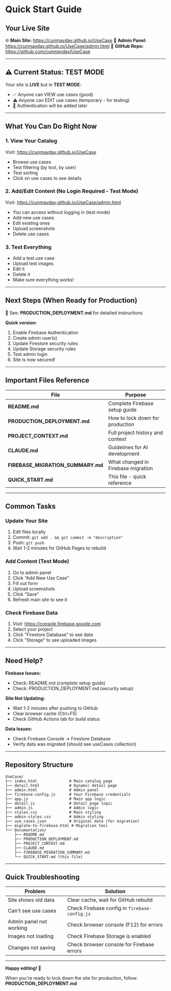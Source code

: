 # Quick Start Guide

## Your Live Site

🌐 **Main Site:** https://cunmayday.github.io/UseCase
🔐 **Admin Panel:** https://cunmayday.github.io/UseCase/admin.html
💾 **GitHub Repo:** https://github.com/cunmayday/UseCase

---

## ⚠️ Current Status: TEST MODE

Your site is **LIVE** but in **TEST MODE**:
- ✅ Anyone can VIEW use cases (good)
- ⚠️ Anyone can EDIT use cases (temporary - for testing)
- 📝 Authentication will be added later

---

## What You Can Do Right Now

### 1. View Your Catalog
Visit: https://cunmayday.github.io/UseCase
- Browse use cases
- Test filtering (by tool, by user)
- Test sorting
- Click on use cases to see details

### 2. Add/Edit Content (No Login Required - Test Mode)
Visit: https://cunmayday.github.io/UseCase/admin.html
- You can access without logging in (test mode)
- Add new use cases
- Edit existing ones
- Upload screenshots
- Delete use cases

### 3. Test Everything
- Add a test use case
- Upload test images
- Edit it
- Delete it
- Make sure everything works!

---

## Next Steps (When Ready for Production)

📖 See: **PRODUCTION_DEPLOYMENT.md** for detailed instructions

**Quick version:**
1. Enable Firebase Authentication
2. Create admin user(s)
3. Update Firestore security rules
4. Update Storage security rules
5. Test admin login
6. Site is now secured!

---

## Important Files Reference

| File | Purpose |
|------|---------|
| **README.md** | Complete Firebase setup guide |
| **PRODUCTION_DEPLOYMENT.md** | How to lock down for production |
| **PROJECT_CONTEXT.md** | Full project history and context |
| **CLAUDE.md** | Guidelines for AI development |
| **FIREBASE_MIGRATION_SUMMARY.md** | What changed in Firebase migration |
| **QUICK_START.md** | This file - quick reference |

---

## Common Tasks

### Update Your Site
1. Edit files locally
2. Commit: `git add . && git commit -m "description"`
3. Push: `git push`
4. Wait 1-2 minutes for GitHub Pages to rebuild

### Add Content (Test Mode)
1. Go to admin panel
2. Click "Add New Use Case"
3. Fill out form
4. Upload screenshots
5. Click "Save"
6. Refresh main site to see it

### Check Firebase Data
1. Visit: https://console.firebase.google.com
2. Select your project
3. Click "Firestore Database" to see data
4. Click "Storage" to see uploaded images

---

## Need Help?

**Firebase Issues:**
- Check: README.md (complete setup guide)
- Check: PRODUCTION_DEPLOYMENT.md (security setup)

**Site Not Updating:**
- Wait 1-2 minutes after pushing to GitHub
- Clear browser cache (Ctrl+F5)
- Check GitHub Actions tab for build status

**Data Issues:**
- Check Firebase Console → Firestore Database
- Verify data was migrated (should see useCases collection)

---

## Repository Structure

```
UseCase/
├── index.html              # Main catalog page
├── detail.html             # Dynamic detail page
├── admin.html              # Admin panel
├── firebase-config.js      # Your Firebase credentials
├── app.js                  # Main app logic
├── detail.js               # Detail page logic
├── admin.js                # Admin logic
├── styles.css              # Main styling
├── admin-styles.css        # Admin styling
├── use_cases.json          # Original data (for migration)
├── migrate-to-firebase.html # Migration tool
└── Documentation/
    ├── README.md
    ├── PRODUCTION_DEPLOYMENT.md
    ├── PROJECT_CONTEXT.md
    ├── CLAUDE.md
    ├── FIREBASE_MIGRATION_SUMMARY.md
    └── QUICK_START.md (this file)
```

---

## Quick Troubleshooting

| Problem | Solution |
|---------|----------|
| Site shows old data | Clear cache, wait for GitHub rebuild |
| Can't see use cases | Check Firebase config in `firebase-config.js` |
| Admin panel not working | Check browser console (F12) for errors |
| Images not loading | Check Firebase Storage is enabled |
| Changes not saving | Check browser console for Firebase errors |

---

**Happy editing! 🎉**

When you're ready to lock down the site for production, follow: **PRODUCTION_DEPLOYMENT.md**
